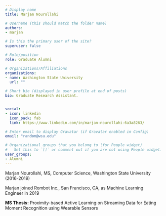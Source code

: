 ```yaml
---
# Display name
title: Marjan Nourollahi

# Username (this should match the folder name)
authors:
- marjan

# Is this the primary user of the site?
superuser: false

# Role/position
role: Graduate Alumni

# Organizations/Affiliations
organizations:
- name: Washington State University
  url: ""

# Short bio (displayed in user profile at end of posts)
bio: Graduate Research Assistant.


social:
- icon: linkedin
  icon_pack: fab
  link: https://www.linkedin.com/in/marjan-nourollahi-6a3a8263/

# Enter email to display Gravatar (if Gravatar enabled in Config)
email: "random@wsu.edu"

# Organizational groups that you belong to (for People widget)
#   Set this to `[]` or comment out if you are not using People widget.
user_groups:
- Alumni
---
```

Marjan Nourollahi, MS, Computer Science, Washington State University (2016-2019)

Marjan joined Rombot Inc., San Francisco, CA, as Machine Learning Engineer in 2019

<strong>MS Thesis:</strong> Proximity-based Active Learning on Streaming Data for Eating Moment Recognition using Wearable Sensors
